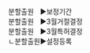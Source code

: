 <link rel="stylesheet" href="../../.res/darkmode.css">  

<span class="r"></span>
<span class="t"></span>  

분할출원ㅤ▶<span class="r">보정기간</span>  
분할출원ㅤ▶<span class="r">3월거절결정</span>  
분할출원ㅤ▶<span class="r">3월특허결정</span>  
ㄴ분할출원▶<span class="r">설정등록</span>  





#



